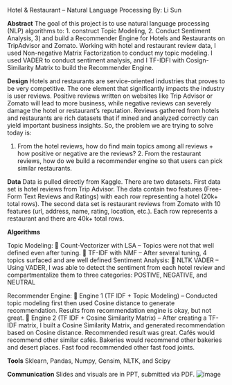 Hotel & Restaurant – Natural Language Processing
By: Li Sun

**Abstract**
The goal of this project is to use natural language processing (NLP) algorithms to: 1. construct Topic Modeling, 2. Conduct Sentiment Analysis, 3) and build a Recommender Engine for Hotels and Restaurants on TripAdvisor and Zomato. Working with hotel and restaurant review data, I used Non-negative Matrix Factorization to conduct my topic modeling. I used VADER to conduct sentiment analysis, and I TF-IDFI with Cosign-Similarity Matrix to build the Recommender Engine.

**Design**
Hotels and restaurants are service-oriented industries that proves to be very competitive. The one element that significantly impacts the industry is user reviews. Positive reviews written on websites like Trip Advisor or Zomato will lead to more business, while negative reviews can severely damage the hotel or restaurant’s reputation. Reviews gathered from hotels and restaurants are rich datasets that if mined and analyzed correctly can yield important business insights. So, the problem we are trying to solve today is: 
1. From the hotel reviews, how do find main topics among all reviews + how positive or negative are the reviews? 2. From the restaurant reviews, how do we build a recommender engine so that users can pick similar restaurants. 

**Data**
Data is pulled directly from Kaggle. There are two datasets. First data set is hotel reviews from Trip Advisor. The data contain two features (Free-Form Text Reviews and Ratings) with each row representing a hotel (20k+ total rows). The second data set is restaurant reviews from Zomato with 10 features (url, address, name, rating, location, etc.). Each row represents a restaurant and there are 40k+ total rows.

**Algorithms**

Topic Modeling:
	Count-Vectorizer with LSA – Topics were not that well defined even after tuning. 
	TF-IDF with NMF – After several tuning, 4 topics surfaced and are well defined
Sentiment Analysis: 
	NLTK VADER – Using VADER, I was able to detect the sentiment from each hotel review and compartmentalize them to three categories: POSTIVE, NEGATIVE, and NEUTRAL

Recommender Engine:
	Engine 1 (TF IDF + Topic Modeling) – Conducted topic modeling first then used Cosine distance to generate recommendation. Results from recommendation engine is okay, but not great.
	Engine 2 (TF IDF + Cosine Similarity Matrix) – After creating a TF-IDF matrix, I built a Cosine Similarity Matrix, and generated recommendation based on Cosine distance. Recommended result was great. Cafés would recommend other similar cafés. Bakeries would recommend other bakeries and desert places. Fast food recommended other fast food joints. 

**Tools**
Sklearn, Pandas, Numpy, Gensim, NLTK, and Scipy 

**Communication**
Slides and visuals are in PPT, submitted via PDF. 
![image](https://user-images.githubusercontent.com/70138362/165226830-3fe4389d-b2d9-4d5d-8bbf-06eefe8060d3.png)
